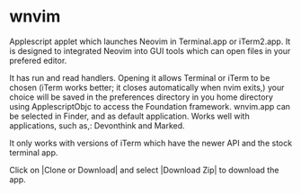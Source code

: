 # wnvim
Applescript applet which launches Neovim in Terminal.app or iTerm2.app. 
It is designed to integrated Neovim into GUI tools which can open files 
in your prefered editor.

It has run and read handlers. Opening it allows Terminal or iTerm to be 
chosen (iTerm works better; it closes automatically when nvim exits,)
your choice will be saved in the preferences directory in you home directory
using ApplescriptObjc to access the Foundation framework. wnvim.app can 
be selected in Finder, and as default application. Works well with 
applications, such as,: Devonthink and Marked.

It only works with versions of iTerm which have the newer API and
the stock terminal app.

Click on |Clone or Download| and select |Download Zip| to download the app.
